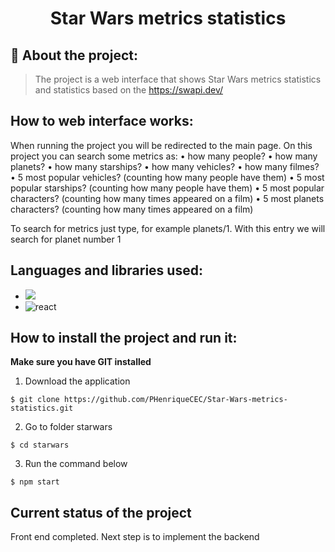 <h1 align="center"> Star Wars metrics statistics </h1>

## 🔖 About the project:

> The project is a web interface that shows Star Wars metrics statistics and statistics based on the https://swapi.dev/

## How to web interface works:

When running the project you will be redirected to the main page. On this project you can search some metrics as: 
• how many people?
• how many planets?
• how many starships?
• how many vehicles?
• how many filmes?
• 5 most popular vehicles? (counting how many people have them)
• 5 most popular starships? (counting how many people have them)
• 5 most popular characters? (counting how many times appeared on a film)
• 5 most planets characters? (counting how many times appeared on a film)

To search for metrics just type, for example planets/1. With this entry we will search for planet number 1

## Languages and libraries used:

* <img src = 'https://badges.aleen42.com/src/javascript.svg'> 
*  <img alt = 'react' src = "https://badges.aleen42.com/src/react.svg">

## How to install the project and run it:
**Make sure you have GIT installed**

1) Download the application
```
$ git clone https://github.com/PHenriqueCEC/Star-Wars-metrics-statistics.git

```

2) Go to folder starwars
```
$ cd starwars

```

3) Run the command below

```
$ npm start
```

## Current status of the project

Front end completed. Next step is to implement the backend
